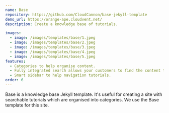 ```yaml
---
name: Base
repository: https://github.com/CloudCannon/base-jekyll-template
demo_url: https://orange-ape.cloudvent.net/
description: Create a knowledge base of tutorials.

images:
  - image: /images/templates/base/1.jpeg
  - image: /images/templates/base/2.jpeg
  - image: /images/templates/base/3.jpeg
  - image: /images/templates/base/4.jpeg
  - image: /images/templates/base/5.jpeg
features:
  - Categories to help organise content.
  - Fully integrated search allows your customers to find the content they're looking for.
  - Smart sidebar to help navigation tutorials.
order: 6
---
```


Base is a knowledge base Jekyll template. It's useful for creating a site with searchable tutorials which are organised into categories. We use the Base template for this site.
